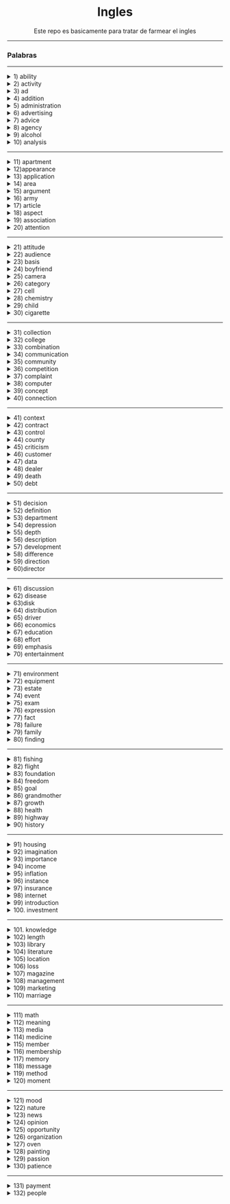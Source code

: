 
<div align="center"> 

# Ingles

Este repo es basicamente para tratar de farmear el ingles


---
</div>



### Palabras

---

<details><summary>1) ability</summary>habilidad</details>

<details><summary>2) activity</summary>actividad</details>

<details><summary>3) ad</summary>anuncio</details>

<details><summary>4) addition  </summary>suma</details>

<details><summary>5) administration</summary>administración</details>

<details><summary>6) advertising</summary>publicidad</details>

<details><summary>7) advice</summary>consejo</details>

<details><summary>8) agency</summary>agencia</details>

<details><summary>9) alcohol </summary>alcohol</details>

<details><summary>10) analysis </summary>análisis</details>

---

<details><summary>11) apartment </summary>apartamento</details>

<details><summary>12)appearance</summary>apariencia</details>

<details><summary>13) application</summary>solicitud</details>

<details><summary>14) area  </summary>área / zona</details>

<details><summary>15) argument</summary>argumento</details>

<details><summary>16) army </summary>ejército</details>

<details><summary>17) article</summary>artículo</details>

<details><summary>18) aspect</summary>aspecto</details>
  
<details><summary>19) association</summary>asociación</details>

<details><summary>20) attention</summary>atención</details>

---

<details><summary>21) attitude</summary>actitud</details>

<details><summary>22) audience</summary>audiencia</details>

<details><summary>23) basis</summary>base</details>

<details><summary>24) boyfriend</summary>novio</details>

<details><summary>25) camera</summary>cámara</details>

<details><summary>26) category</summary>categoría</details>

<details><summary>27) cell</summary>celda</details>

<details><summary>28) chemistry</summary>química</details>

<details><summary>29) child</summary>niño</details>

<details><summary>30) cigarette</summary>cigarro</details>

---

<details><summary>31) collection </summary>colección</details>

<details><summary>32) college</summary>colegio</details>

<details><summary>33) combination </summary>combinación</details>

<details><summary>34) communication  </summary>comunicación</details>

<details><summary>35) community</summary>comunidad</details>

<details><summary>36) competition</summary>competencia</details>

<details><summary>37) complaint</summary>queja</details>

<details><summary>38) computer</summary>computadora</details>

<details><summary>39) concept</summary>concepto</details>

<details><summary>40) connection</summary>conexión</details>

---

<details><summary>41) context</summary>contexto</details>

<details><summary>42) contract</summary>contrato</details>

<details><summary>43) control</summary>control</details>

<details><summary>44) county</summary>condado</details>

<details><summary>45) criticism</summary>crítica</details>

<details><summary>46) customer</summary>cliente</details>

<details><summary>47) data</summary>información</details>

<details><summary>48) dealer</summary>comerciante</details>

<details><summary>49) death</summary>muerte</details>

<details><summary>50) debt</summary>deuda</details>

---

<details><summary>51) decision</summary>decisión</details>

<details><summary>52) definition</summary>definición</details>

<details><summary>53) department</summary>departamento</details>

<details><summary>54) depression</summary>depresión</details>

<details><summary>55) depth</summary>profundidad</details>

<details><summary>56) description</summary>descripción</details>

<details><summary>57) development</summary>desarrollo</details>

<details><summary>58) difference</summary>diferencia</details>

<details><summary>59) direction</summary>dirección</details>

<details><summary>60)director</summary>director</details>

---

<details><summary>61) discussion</summary>discusión</details>

<details><summary>62) disease</summary>enfermedad</details>

<details><summary>63)disk</summary>disco</details>

<details><summary>64) distribution</summary>distribución</details>

<details><summary>65) driver</summary>conductor</details>

<details><summary>66) economics</summary>economía</details>

<details><summary>67) education</summary>educación</details>

<details><summary>68) effort</summary>esfuerzo</details>

<details><summary>69) emphasis</summary>énfasis</details>

<details><summary>70) entertainment</summary>entretenimiento</details>

---

<details><summary>71) environment</summary>ambiente</details>

<details><summary>72) equipment</summary>equipo</details>

<details><summary>73) estate</summary>inmuebles</details>

<details><summary>74) event</summary>evento</details>

<details><summary>75) exam</summary>examen</details>

<details><summary>76) expression</summary>expresión</details>

<details><summary>77) fact</summary>hecho</details>

<details><summary>78) failure</summary>fracaso</details>

<details><summary>79) family</summary>familia</details>

<details><summary>80) finding</summary>hallazgo</details>

---

<details><summary>81) fishing</summary>pesca</details>

<details><summary>82) flight</summary>vuelo</details>

<details><summary>83) foundation</summary>fundación</details>

<details><summary>84) freedom</summary>libertad</details>

<details><summary>85) goal</summary>gol</details>

<details><summary>86) grandmother</summary>abuela</details>

<details><summary>87) growth</summary>crecimiento</details>

<details><summary>88) health</summary>salud</details>

<details><summary>89) highway</summary>autopista</details>

<details><summary>90) history</summary>historia</details>

---

<details><summary>91) housing</summary>alojamiento</details>

<details><summary>92) imagination</summary>imaginación</details>

<details><summary>93) importance</summary>importancia</details>

<details><summary>94) income</summary>ingreso</details>

<details><summary>95) inflation</summary>inflación</details>

<details><summary>96) instance</summary>ejemplo</details>

<details><summary>97) insurance</summary>seguro</details>

<details><summary>98) internet</summary>internet</details>

<details><summary>99) introduction</summary>introducción</details>

<details><summary>100. investment</summary>inversión</details>

---

<details><summary>101. knowledge</summary>conocimiento</details>

<details><summary>102) length</summary>longitud</details>

<details><summary>103) library</summary>biblioteca</details>

<details><summary>104) literature</summary>literatura</details>

<details><summary>105) location</summary>ubicación</details>

<details><summary>106) loss</summary>pérdida</details>

<details><summary>107) magazine</summary>revista</details>

<details><summary>108) management</summary>gerencia</details>

<details><summary>109) marketing</summary>mercadeo</details>

<details><summary>110) marriage</summary>matrimonio</details>

---

<details><summary>111) math</summary>matemáticas</details>

<details><summary>112) meaning</summary>significado</details>

<details><summary>113) media</summary>medios</details>

<details><summary>114) medicine</summary>medicina</details>

<details><summary>115) member</summary>miembro</details>

<details><summary>116) membership</summary>membresía</details>

<details><summary>117) memory</summary>memoria</details>

<details><summary>118) message</summary>mensaje</details>

<details><summary>119) method</summary>método</details>

<details><summary>120) moment</summary>momento</details>

---

<details><summary>121) mood</summary>humor</details>

<details><summary>122) nature</summary>naturaleza</details>

<details><summary>123) news</summary>noticias</details>

<details><summary>124) opinion</summary>opinión</details>

<details><summary>125) opportunity</summary>oportunidad</details>

<details><summary>126) organization</summary>organización</details>

<details><summary>127) oven</summary>horno</details>

<details><summary>128) painting</summary>pintura</details>

<details><summary>129) passion</summary>pasión</details>

<details><summary>130) patience</summary>paciencia</details>

---

<details><summary>131) payment</summary>pago</details>

<details><summary>132) people</summary>gente</details>

